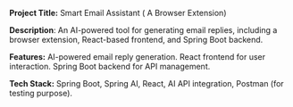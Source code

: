 **Project Title:** Smart Email Assistant ( A Browser Extension)

**Description**: An AI-powered tool for generating email replies, including a browser extension, React-based frontend, and Spring Boot backend.

**Features:**
AI-powered email reply generation.
React frontend for user interaction.
Spring Boot backend for API management.

**Tech Stack:**  Spring Boot, Spring AI, React, AI API integration, Postman (for testing purpose).



